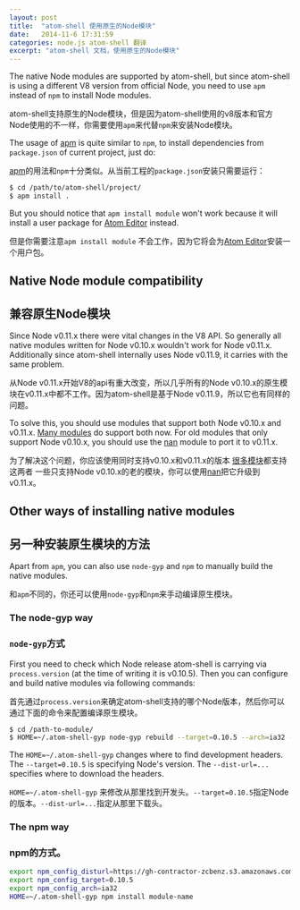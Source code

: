 ```yaml
---
layout: post
title:  "atom-shell 使用原生的Node模块"
date:   2014-11-6 17:31:59
categories: node.js atom-shell 翻译
excerpt: "atom-shell 文档，使用原生的Node模块"
---
```


The native Node modules are supported by atom-shell, but since atom-shell is
using a different V8 version from official Node, you need to use `apm` instead
of `npm` to install Node modules.

atom-shell支持原生的Node模块，但是因为atom-shell使用的v8版本和官方Node使用的不一样，你需要使用`apm`来代替`npm`来安装Node模块。

The usage of [apm](https://github.com/atom/apm) is quite similar to `npm`, to
install dependencies from `package.json` of current project, just do:

[apm](https://github.com/atom/apm)的用法和`npm`十分类似。从当前工程的`package.json`安装只需要运行：

```bash
$ cd /path/to/atom-shell/project/
$ apm install .
```

But you should notice that `apm install module` won't work because it will
install a user package for [Atom Editor](https://github.com/atom/atom) instead.

但是你需要注意`apm install module` 不会工作，因为它将会为[Atom Editor](https://github.com/atom/atom)安装一个用户包。

## Native Node module compatibility

## 兼容原生Node模块

Since Node v0.11.x there were vital changes in the V8 API. So generally all native
modules written for Node v0.10.x wouldn't work for Node v0.11.x. Additionally
since atom-shell internally uses Node v0.11.9, it carries with the same problem.

从Node v0.11.x开始V8的api有重大改变，所以几乎所有的Node v0.10.x的原生模块在v0.11.x中都不工作。因为atom-shell是基于Node v0.11.9，所以它也有同样的问题。

To solve this, you should use modules that support both Node v0.10.x and v0.11.x.
[Many modules](https://www.npmjs.org/browse/depended/nan) do support both now.
For old modules that only support Node v0.10.x, you should use the
[nan](https://github.com/rvagg/nan) module to port it to v0.11.x.

为了解决这个问题，你应该使用同时支持v0.10.x和v0.11.x的版本
[很多模块](https://www.npmjs.org/browse/depended/nan)都支持这两者
一些只支持Node v0.10.x的老的模块，你可以使用[nan](https://github.com/rvagg/nan)把它升级到v0.11.x。

## Other ways of installing native modules
## 另一种安装原生模块的方法

Apart from `apm`, you can also use `node-gyp` and `npm` to manually build the
native modules.

和`apm`不同的，你还可以使用`node-gyp`和`npm`来手动编译原生模块。

### The node-gyp way

### `node-gyp`方式

First you need to check which Node release atom-shell is carrying via
`process.version` (at the time of writing it is v0.10.5). Then you can
configure and build native modules via following commands:

首先通过`process.version`来确定atom-shell支持的哪个Node版本，然后你可以通过下面的命令来配置编译原生模块。

```bash
$ cd /path-to-module/
$ HOME=~/.atom-shell-gyp node-gyp rebuild --target=0.10.5 --arch=ia32 --dist-url=https://gh-contractor-zcbenz.s3.amazonaws.com/atom-shell/dist
```

The `HOME=~/.atom-shell-gyp` changes where to find development headers. The
`--target=0.10.5` is specifying Node's version. The `--dist-url=...` specifies
where to download the headers.

`HOME=~/.atom-shell-gyp` 来修改从那里找到开发头。`--target=0.10.5`指定Node的版本。`--dist-url=...`指定从那里下载头。

### The npm way

### npm的方式。

```bash
export npm_config_disturl=https://gh-contractor-zcbenz.s3.amazonaws.com/atom-shell/dist
export npm_config_target=0.10.5
export npm_config_arch=ia32
HOME=~/.atom-shell-gyp npm install module-name
```
